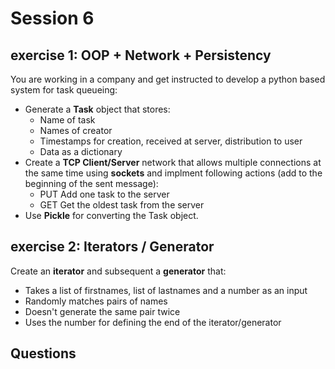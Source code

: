 # Session 6

## exercise 1: OOP + Network + Persistency

You are working in a company and get instructed to develop a python based system for task queueing:

- Generate a **Task** object that stores:
  - Name of task
  - Names of creator
  - Timestamps for creation, received at server, distribution to user
  - Data as a dictionary
- Create a **TCP Client/Server** network that allows multiple connections at the same time using **sockets** and implment following actions (add to the beginning of the sent message):
  - PUT Add one task to the server
  - GET Get the oldest task from the server
- Use **Pickle** for converting the Task object.

## exercise 2: Iterators / Generator

Create an **iterator** and subsequent a **generator** that:
-  Takes a list of firstnames, list of lastnames and a number as an input
-  Randomly matches pairs of names
-  Doesn't generate the same pair twice
-  Uses the number for defining the end of the iterator/generator

## Questions